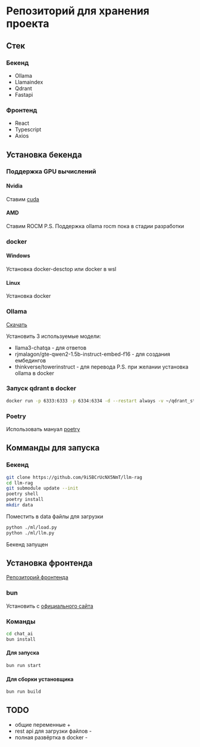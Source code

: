 # Репозиторий для хранения проекта
## Стек
### Бекенд
- Ollama
- Llamaindex
- Qdrant
- Fastapi
### Фронтенд
- React
- Typescript
- Axios

## Установка бекенда

### Поддержка GPU вычислений
#### Nvidia
Ставим [cuda](https://developer.nvidia.com/cuda-toolkit)
#### AMD
Ставим ROCM
P.S. Поддержка ollama rocm пока в стадии разработки

### docker
#### Windows
Установка docker-desctop или docker в wsl
#### Linux
Установка docker

### Ollama
[Скачать](https://ollama.com/download)

Установить 3 используемые модели:
- llama3-chatqa - для ответов
- rjmalagon/gte-qwen2-1.5b-instruct-embed-f16 - для создания ембедингов
- thinkverse/towerinstruct - для перевода
P.S. при желании установка ollama в docker

### Запуск qdrant в docker
```bash
docker run -p 6333:6333 -p 6334:6334 -d --restart always -v ~/qdrant_storage:/qdrant/storage:z qdrant/qdrant
```

### Poetry
Использовать мануал [poetry](https://python-poetry.org/docs/#installation)

## Комманды для запуска
### Бекенд
```bash
git clone https://github.com/9i5BCrUcNX5NmT/llm-rag
cd llm-rag
git submodule update --init
poetry shell
poetry install
mkdir data
```
Поместить в data файлы для загрузки
```bash
python ./ml/load.py
python ./ml/llm.py
```
Бекенд запущен

## Установка фронтенда
[Репозиторий фронтенда](https://github.com/Aspir01/chat_ai)
### bun
Установить с [официального сайта](https://bun.sh/)
### Команды
```bash
cd chat_ai
bun install
```
#### Для запуска
```bash
bun run start
```
#### Для сборки установщика
```bash
bun run build
```

## TODO
- общие переменные +
- rest api для загрузки файлов -
- полная развёртка в docker -
